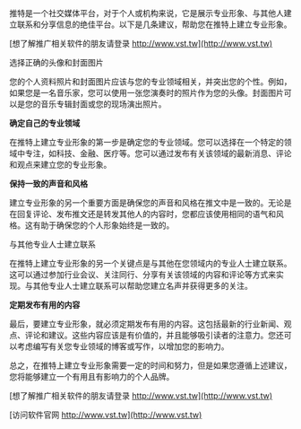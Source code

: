 推特是一个社交媒体平台，对于个人或机构来说，它是展示专业形象、与其他人建立联系和分享信息的绝佳平台。以下是几条建议，帮助您在推特上建立专业形象。

[想了解推广相关软件的朋友请登录 http://www.vst.tw](http://www.vst.tw)

选择正确的头像和封面图片

您的个人资料照片和封面图片应该与您的专业领域相关，并突出您的个性。例如，如果您是一名音乐家，您可以使用一张您演奏时的照片作为您的头像。封面图片可以是您的音乐专辑封面或您的现场演出照片。

**确定自己的专业领域**

在推特上建立专业形象的第一步是确定您的专业领域。您可以选择在一个特定的领域中专注，如科技、金融、医疗等。您可以通过发布有关该领域的最新消息、评论和观点来建立您的专业形象。

**保持一致的声音和风格**

建立专业形象的另一个重要方面是确保您的声音和风格在推文中是一致的。无论是在回复评论、发布推文还是转发其他人的内容时，您都应该使用相同的语气和风格。这有助于确保您的个人形象始终是一致的。

与其他专业人士建立联系

在推特上建立专业形象的另一个关键点是与其他在您领域内的专业人士建立联系。这可以通过参加行业会议、关注同行、分享有关该领域的内容和评论等方式来实现。与其他专业人士建立联系可以帮助您建立名声并获得更多的关注。

**定期发布有用的内容**

最后，要建立专业形象，就必须定期发布有用的内容。这包括最新的行业新闻、观点、评论和建议。这些内容应该是有价值的，并且能够吸引读者的注意力。您还可以考虑编写有关您专业领域的博客或写作，以增加您的影响力。

总之，在推特上建立专业形象需要一定的时间和努力，但是如果您遵循上述建议，您将能够建立一个有用且有影响力的个人品牌。

[想了解推广相关软件的朋友请登录 http://www.vst.tw](http://www.vst.tw)


[访问软件官网 http://www.vst.tw](http://www.vst.tw)
